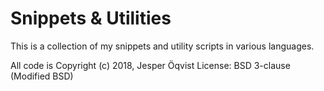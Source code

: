 # Snippets & Utilities

This is a collection of my snippets and utility scripts in various languages.

All code is Copyright (c) 2018, Jesper Öqvist
License: BSD 3-clause (Modified BSD)
